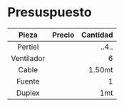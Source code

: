 # Presuspuesto

|Pieza|Precio|Cantidad|
|:---:|:---:|---:|
|Pertiel||..4..|
|Ventilador||6|
|Cable||1.50mt|
|Fuente||1|
|Duplex||1mt|

